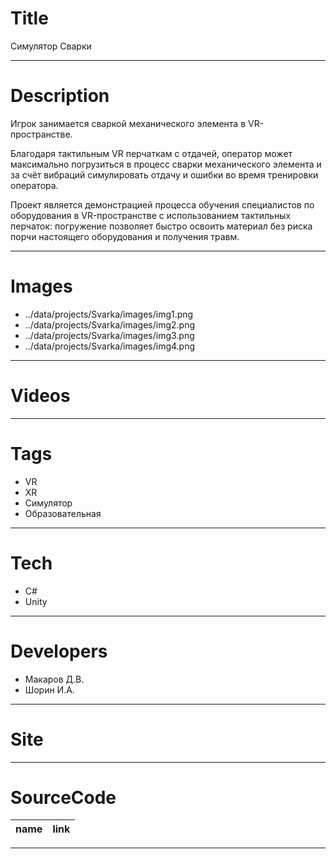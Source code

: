 # Title

Симулятор Сварки

---

# Description

Игрок занимается сваркой механического элемента в VR-пространстве.

Благодаря тактильным VR перчаткам с отдачей, оператор может максимально погрузиться в процесс сварки механического элемента и за счёт вибраций симулировать отдачу и ошибки во время тренировки оператора.

Проект является демонстрацией процесса обучения специалистов по оборудования в VR-пространстве с использованием тактильных перчаток: погружение позволяет быстро освоить материал без риска порчи настоящего оборудования и получения травм.

---

# Images

- ../data/projects/Svarka/images/img1.png
- ../data/projects/Svarka/images/img2.png
- ../data/projects/Svarka/images/img3.png
- ../data/projects/Svarka/images/img4.png

---

# Videos

---

# Tags

- VR
- XR
- Симулятор
- Образовательная

---

# Tech

- C#
- Unity

---

# Developers

- Макаров Д.В.
- Шорин И.А.

---

# Site

---

# SourceCode

| name | link |
| ---- | ---- |

---
